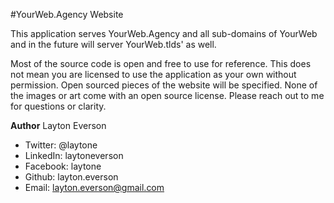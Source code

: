 #YourWeb.Agency Website

This application serves YourWeb.Agency and all sub-domains of YourWeb and in the future will server YourWeb.tlds' as well.

Most of the source code is open and free to use for reference. This does not mean you are licensed to use the application 
as your own without permission. Open sourced pieces of the website will be specified. None of the images or art come with 
an open source license. Please reach out to me for questions or clarity. 

**Author** Layton Everson 
* Twitter: @laytone
* LinkedIn: laytoneverson
* Facebook: laytone
* Github: layton.everson
* Email: layton.everson@gmail.com
   

